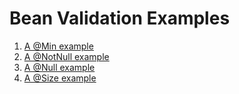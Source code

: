 # Bean Validation Examples

1. [A @Min example](min/README.md)
2. [A @NotNull example](notNull/README.md)
3. [A @Null example](null/README.md)
4. [A @Size example](size/README.md)
